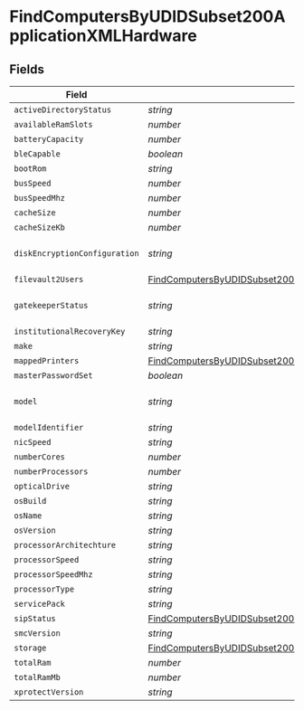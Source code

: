 # FindComputersByUDIDSubset200ApplicationXMLHardware


## Fields

| Field                                                                                                                                                               | Type                                                                                                                                                                | Required                                                                                                                                                            | Description                                                                                                                                                         | Example                                                                                                                                                             |
| ------------------------------------------------------------------------------------------------------------------------------------------------------------------- | ------------------------------------------------------------------------------------------------------------------------------------------------------------------- | ------------------------------------------------------------------------------------------------------------------------------------------------------------------- | ------------------------------------------------------------------------------------------------------------------------------------------------------------------- | ------------------------------------------------------------------------------------------------------------------------------------------------------------------- |
| `activeDirectoryStatus`                                                                                                                                             | *string*                                                                                                                                                            | :heavy_minus_sign:                                                                                                                                                  | N/A                                                                                                                                                                 | AD.company.com                                                                                                                                                      |
| `availableRamSlots`                                                                                                                                                 | *number*                                                                                                                                                            | :heavy_minus_sign:                                                                                                                                                  | N/A                                                                                                                                                                 | 0                                                                                                                                                                   |
| `batteryCapacity`                                                                                                                                                   | *number*                                                                                                                                                            | :heavy_minus_sign:                                                                                                                                                  | N/A                                                                                                                                                                 | 90                                                                                                                                                                  |
| `bleCapable`                                                                                                                                                        | *boolean*                                                                                                                                                           | :heavy_minus_sign:                                                                                                                                                  | N/A                                                                                                                                                                 |                                                                                                                                                                     |
| `bootRom`                                                                                                                                                           | *string*                                                                                                                                                            | :heavy_minus_sign:                                                                                                                                                  | N/A                                                                                                                                                                 | MBP111.0142.B00                                                                                                                                                     |
| `busSpeed`                                                                                                                                                          | *number*                                                                                                                                                            | :heavy_minus_sign:                                                                                                                                                  | N/A                                                                                                                                                                 | 0                                                                                                                                                                   |
| `busSpeedMhz`                                                                                                                                                       | *number*                                                                                                                                                            | :heavy_minus_sign:                                                                                                                                                  | N/A                                                                                                                                                                 | 0                                                                                                                                                                   |
| `cacheSize`                                                                                                                                                         | *number*                                                                                                                                                            | :heavy_minus_sign:                                                                                                                                                  | N/A                                                                                                                                                                 | 3072                                                                                                                                                                |
| `cacheSizeKb`                                                                                                                                                       | *number*                                                                                                                                                            | :heavy_minus_sign:                                                                                                                                                  | N/A                                                                                                                                                                 | 3072                                                                                                                                                                |
| `diskEncryptionConfiguration`                                                                                                                                       | *string*                                                                                                                                                            | :heavy_minus_sign:                                                                                                                                                  | N/A                                                                                                                                                                 | Individual and Institutional Encryption                                                                                                                             |
| `filevault2Users`                                                                                                                                                   | [FindComputersByUDIDSubset200ApplicationXMLHardwareFilevault2Users](../../models/operations/findcomputersbyudidsubset200applicationxmlhardwarefilevault2users.md)[] | :heavy_minus_sign:                                                                                                                                                  | N/A                                                                                                                                                                 |                                                                                                                                                                     |
| `gatekeeperStatus`                                                                                                                                                  | *string*                                                                                                                                                            | :heavy_minus_sign:                                                                                                                                                  | N/A                                                                                                                                                                 | App Store and identified developers                                                                                                                                 |
| `institutionalRecoveryKey`                                                                                                                                          | *string*                                                                                                                                                            | :heavy_minus_sign:                                                                                                                                                  | N/A                                                                                                                                                                 | Not Present                                                                                                                                                         |
| `make`                                                                                                                                                              | *string*                                                                                                                                                            | :heavy_minus_sign:                                                                                                                                                  | N/A                                                                                                                                                                 | Apple                                                                                                                                                               |
| `mappedPrinters`                                                                                                                                                    | [FindComputersByUDIDSubset200ApplicationXMLHardwareMappedPrinters](../../models/operations/findcomputersbyudidsubset200applicationxmlhardwaremappedprinters.md)[]   | :heavy_minus_sign:                                                                                                                                                  | N/A                                                                                                                                                                 |                                                                                                                                                                     |
| `masterPasswordSet`                                                                                                                                                 | *boolean*                                                                                                                                                           | :heavy_minus_sign:                                                                                                                                                  | N/A                                                                                                                                                                 |                                                                                                                                                                     |
| `model`                                                                                                                                                             | *string*                                                                                                                                                            | :heavy_minus_sign:                                                                                                                                                  | N/A                                                                                                                                                                 | 13-inch Retina MacBook Pro (Late 2013)                                                                                                                              |
| `modelIdentifier`                                                                                                                                                   | *string*                                                                                                                                                            | :heavy_minus_sign:                                                                                                                                                  | N/A                                                                                                                                                                 | MacBookPro11,1                                                                                                                                                      |
| `nicSpeed`                                                                                                                                                          | *string*                                                                                                                                                            | :heavy_minus_sign:                                                                                                                                                  | N/A                                                                                                                                                                 | n/a                                                                                                                                                                 |
| `numberCores`                                                                                                                                                       | *number*                                                                                                                                                            | :heavy_minus_sign:                                                                                                                                                  | N/A                                                                                                                                                                 | 2                                                                                                                                                                   |
| `numberProcessors`                                                                                                                                                  | *number*                                                                                                                                                            | :heavy_minus_sign:                                                                                                                                                  | N/A                                                                                                                                                                 | 1                                                                                                                                                                   |
| `opticalDrive`                                                                                                                                                      | *string*                                                                                                                                                            | :heavy_minus_sign:                                                                                                                                                  | N/A                                                                                                                                                                 |                                                                                                                                                                     |
| `osBuild`                                                                                                                                                           | *string*                                                                                                                                                            | :heavy_minus_sign:                                                                                                                                                  | N/A                                                                                                                                                                 | 17C88                                                                                                                                                               |
| `osName`                                                                                                                                                            | *string*                                                                                                                                                            | :heavy_minus_sign:                                                                                                                                                  | N/A                                                                                                                                                                 | Mac OS X                                                                                                                                                            |
| `osVersion`                                                                                                                                                         | *string*                                                                                                                                                            | :heavy_minus_sign:                                                                                                                                                  | N/A                                                                                                                                                                 | 10.13.2                                                                                                                                                             |
| `processorArchitechture`                                                                                                                                            | *string*                                                                                                                                                            | :heavy_minus_sign:                                                                                                                                                  | N/A                                                                                                                                                                 | x86_64                                                                                                                                                              |
| `processorSpeed`                                                                                                                                                    | *string*                                                                                                                                                            | :heavy_minus_sign:                                                                                                                                                  | N/A                                                                                                                                                                 | 2600                                                                                                                                                                |
| `processorSpeedMhz`                                                                                                                                                 | *string*                                                                                                                                                            | :heavy_minus_sign:                                                                                                                                                  | N/A                                                                                                                                                                 | 2600                                                                                                                                                                |
| `processorType`                                                                                                                                                     | *string*                                                                                                                                                            | :heavy_minus_sign:                                                                                                                                                  | N/A                                                                                                                                                                 | Intel Core i5                                                                                                                                                       |
| `servicePack`                                                                                                                                                       | *string*                                                                                                                                                            | :heavy_minus_sign:                                                                                                                                                  | N/A                                                                                                                                                                 |                                                                                                                                                                     |
| `sipStatus`                                                                                                                                                         | [FindComputersByUDIDSubset200ApplicationXMLHardwareSipStatus](../../models/operations/findcomputersbyudidsubset200applicationxmlhardwaresipstatus.md)               | :heavy_minus_sign:                                                                                                                                                  | N/A                                                                                                                                                                 |                                                                                                                                                                     |
| `smcVersion`                                                                                                                                                        | *string*                                                                                                                                                            | :heavy_minus_sign:                                                                                                                                                  | N/A                                                                                                                                                                 | 2.16f68                                                                                                                                                             |
| `storage`                                                                                                                                                           | [FindComputersByUDIDSubset200ApplicationXMLHardwareStorage](../../models/operations/findcomputersbyudidsubset200applicationxmlhardwarestorage.md)[]                 | :heavy_minus_sign:                                                                                                                                                  | N/A                                                                                                                                                                 |                                                                                                                                                                     |
| `totalRam`                                                                                                                                                          | *number*                                                                                                                                                            | :heavy_minus_sign:                                                                                                                                                  | N/A                                                                                                                                                                 | 16384                                                                                                                                                               |
| `totalRamMb`                                                                                                                                                        | *number*                                                                                                                                                            | :heavy_minus_sign:                                                                                                                                                  | N/A                                                                                                                                                                 | 16384                                                                                                                                                               |
| `xprotectVersion`                                                                                                                                                   | *string*                                                                                                                                                            | :heavy_minus_sign:                                                                                                                                                  | N/A                                                                                                                                                                 | 2098                                                                                                                                                                |